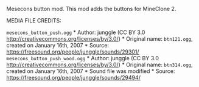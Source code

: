 Mesecons button mod.
This mod adds the buttons for MineClone 2.

MEDIA FILE CREDITS:

`mesecons_button_push.ogg`
    * Author: junggle (CC BY 3.0 <http://creativecommons.org/licenses/by/3.0/>)
    * Original name: `btn121.ogg`, created on January 16th, 2007
    * Source: <https://freesound.org/people/junggle/sounds/29301/>
`mesecons_button_push_wood.ogg`
    * Author: junggle (CC BY 3.0 <http://creativecommons.org/licenses/by/3.0/>)
    * Original name: `btn314.ogg`, created on January 16th, 2007
    * Sound file was modified
    * Source: <https://freesound.org/people/junggle/sounds/29494/>
